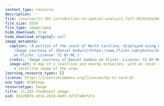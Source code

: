 ```yaml
---
content_type: resource
description: ''
file: /courses/11-205-introduction-to-spatial-analysis-fall-2019/b5e208fea51e2b244b031d72fa0ef2c1_11-205f19-th.jpg
file_size: 5550
file_type: image/jpeg
hide_download: true
hide_download_original: null
image_metadata:
  caption: 'A portion of the coast of North Carolina, displayed using GIS software.
    (Image courtesy of [Daniel Godwin](https://www.flickr.com/photos/danielg7/321642618)
    on Flickr. License: CC BY-NC.)'
  credit: 'Image courtesy of Daniel Godwin on Flickr. License: CC BY-NC.'
  image-alt: A map of a coastline and nearby estuaries, with an inset rectangle displaying
    a satellite image of the area.
learning_resource_types: []
license: https://creativecommons.org/licenses/by-nc-sa/4.0/
ocw_type: OCWImage
resourcetype: Image
title: 11.205 thumbnail image
uid: b5e208fe-a51e-2b24-4b03-1d72fa0ef2c1
---
```

